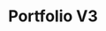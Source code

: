 ---
order: 2
title: "Portfolio V3"
description: "Latest and current version of my web portfolio build with Gatsby"
image: "./banner.png"
skills:
    - Gatsby.js
    - TypeScript
    - Styled-Components
darkCover: true
github: "https://github.com/robsel118/RobertSeligmann"
external: ""
internal: "fujitsu-2019"
---